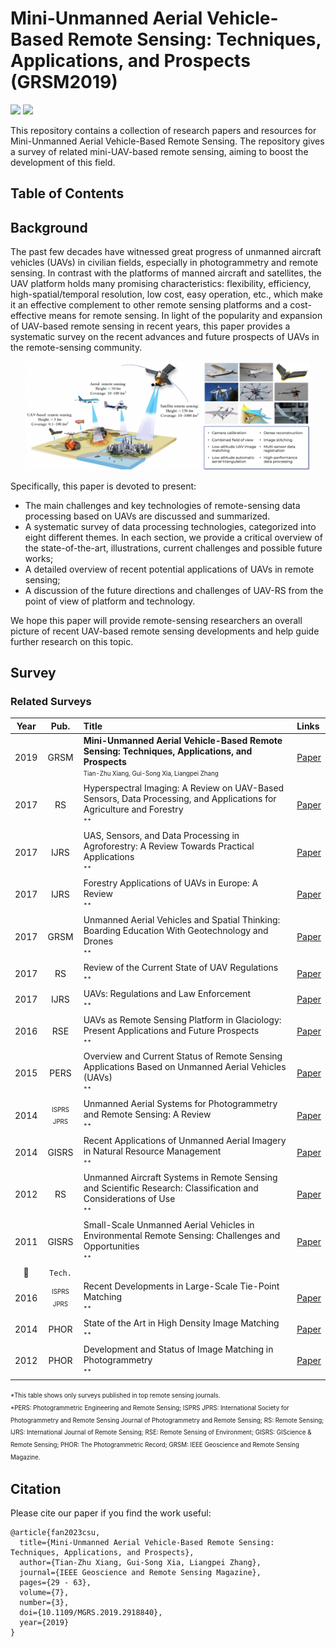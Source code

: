 # Mini-Unmanned Aerial Vehicle-Based Remote Sensing: Techniques, Applications, and Prospects (GRSM2019)

<p align="left">
<a href="https://arxiv.org/abs/1812.07770"><img src="https://img.shields.io/badge/Paper-arXiv-green"></a>
<a href="/papers/Mini-UAV-based_RS_MGRS.2019.2918840.pdf"><img src="https://img.shields.io/badge/Paper-PDF-blue"></a>
</p>

This repository contains a collection of research papers and resources for Mini-Unmanned Aerial Vehicle-Based Remote Sensing.  The repository gives a survey of related mini-UAV-based remote sensing, aiming to boost the development of this field.


## Table of Contents




## Background

The past few decades have witnessed great progress of unmanned aircraft vehicles (UAVs) in civilian fields, especially in photogrammetry and remote sensing. In contrast with the platforms of manned aircraft and satellites, the UAV platform holds many promising characteristics: flexibility, efficiency, high-spatial/temporal resolution, low cost, easy operation, etc., which make it an effective complement to other remote sensing platforms and a cost-effective means for remote sensing. In light of the popularity and expansion of UAV-based remote sensing in recent years, this paper provides a systematic survey on the recent advances and future prospects of UAVs in the remote-sensing community. 

<div align=center><img src="/figures/intro.png" width="90%"></div>

Specifically, this paper is devoted to present:
- The main challenges and key technologies of remote-sensing data processing based on UAVs are discussed and summarized. 
- A systematic survey of data processing technologies, categorized into eight different themes. In each section, we provide a critical overview of the state-of-the-art, illustrations, current challenges and possible future works;
- A detailed overview of recent potential applications of UAVs in remote sensing;
- A discussion of the future directions and challenges of UAV-RS from the point of view of platform and technology.

We hope this paper will provide remote-sensing researchers an overall picture of recent UAV-based remote sensing developments and help guide further research on this topic.



## Survey

### Related Surveys

| **Year** | **Pub.** | **Title**          | **Links**        |
| :------: | :------: | :----------------------------------------------------------- |  :----------------------------------------------------------- |
| 2019 | GRSM | **Mini-Unmanned Aerial Vehicle-Based Remote Sensing: Techniques, Applications, and Prospects** <br> <sup><sub>Tian-Zhu Xiang, Gui-Song Xia, Liangpei Zhang</sub></sup>  | [Paper](https://arxiv.org/abs/1812.07770)
| 2017  | RS | Hyperspectral Imaging: A Review on UAV-Based Sensors, Data Processing, and Applications for Agriculture and Forestry <br> <sup><sub>**</sub></sup>  | [Paper]()
| 2017 | IJRS | UAS, Sensors, and Data Processing in Agroforestry: A Review Towards Practical Applications <br> <sup><sub>**</sub></sup>  | [Paper]()
| 2017 | IJRS | Forestry Applications of UAVs in Europe: A Review  <br> <sup><sub>**</sub></sup>  | [Paper]()
| 2017 | GRSM | Unmanned Aerial Vehicles and Spatial Thinking: Boarding Education With Geotechnology and Drones <br> <sup><sub>**</sub></sup>  | [Paper]()
| 2017 | RS | Review of the Current State of UAV Regulations  <br> <sup><sub>**</sub></sup>  | [Paper]()
| 2017 | IJRS | UAVs: Regulations and Law Enforcement  <br> <sup><sub>**</sub></sup>  | [Paper]()
| 2016 |  RSE | UAVs as Remote Sensing Platform in Glaciology: Present Applications and Future Prospects  <br> <sup><sub>**</sub></sup>  | [Paper]()
| 2015  | PERS | Overview and Current Status of Remote Sensing Applications Based on Unmanned Aerial Vehicles (UAVs)  <br> <sup><sub>**</sub></sup>  | [Paper]()
| 2014  | <sup><sub>ISPRS JPRS</sub></sup> | Unmanned Aerial Systems for Photogrammetry and Remote Sensing: A Review  <br> <sup><sub>**</sub></sup>  | [Paper]()
| 2014 | GISRS | Recent Applications of Unmanned Aerial Imagery in Natural Resource Management  <br> <sup><sub>**</sub></sup>  | [Paper]()
| 2012 | RS | Unmanned Aircraft Systems in Remote Sensing and Scientific Research: Classification and Considerations of Use  <br> <sup><sub>**</sub></sup>  | [Paper]()
| 2011 | GISRS | Small-Scale Unmanned Aerial Vehicles in Environmental Remote Sensing: Challenges and Opportunities  <br> <sup><sub>**</sub></sup>  | [Paper]()
| :triangular_flag_on_post: | `Tech.` |  | 
| 2016 | <sup><sub>ISPRS JPRS</sub></sup> | Recent Developments in Large-Scale Tie-Point Matching  <br> <sup><sub>**</sub></sup>  | [Paper]()
| 2014 | PHOR | State of the Art in High Density Image Matching   <br> <sup><sub>**</sub></sup>  | [Paper]()
| 2012 | PHOR | Development and Status of Image Matching in Photogrammetry  <br> <sup><sub>**</sub></sup>  | [Paper]()


<sup><sub>*This table shows only surveys published in top remote sensing journals.</sub></sup>   
<sup><sub>*PERS: Photogrammetric Engineering and Remote Sensing; ISPRS JPRS: International Society for Photogrammetry and Remote Sensing Journal of Photogrammetry and Remote Sensing; RS: Remote Sensing; IJRS: International Journal of Remote Sensing; RSE: Remote Sensing of Environment; GISRS: GIScience & Remote Sensing; PHOR: The Photogrammetric Record; GRSM: IEEE Geoscience and Remote Sensing Magazine.</sub></sup>











## Citation

Please cite our paper if you find the work useful:

```
@article{fan2023csu,
  title={Mini-Unmanned Aerial Vehicle-Based Remote Sensing: Techniques, Applications, and Prospects},
  author={Tian-Zhu Xiang, Gui-Song Xia, Liangpei Zhang},
  journal={IEEE Geoscience and Remote Sensing Magazine},
  pages={29 - 63},
  volume={7},
  number={3},
  doi={10.1109/MGRS.2019.2918840},  
  year={2019}
}
```

